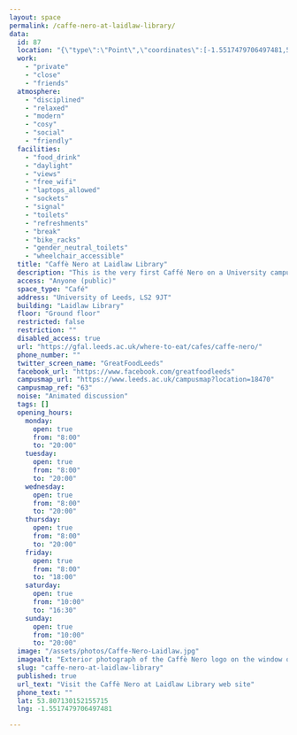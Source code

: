 ```yaml
---
layout: space
permalink: /caffe-nero-at-laidlaw-library/
data:
  id: 87
  location: "{\"type\":\"Point\",\"coordinates\":[-1.5517479706497481,53.807130152155715]}"
  work:
    - "private"
    - "close"
    - "friends"
  atmosphere:
    - "disciplined"
    - "relaxed"
    - "modern"
    - "cosy"
    - "social"
    - "friendly"
  facilities:
    - "food_drink"
    - "daylight"
    - "views"
    - "free_wifi"
    - "laptops_allowed"
    - "sockets"
    - "signal"
    - "toilets"
    - "refreshments"
    - "break"
    - "bike_racks"
    - "gender_neutral_toilets"
    - "wheelchair_accessible"
  title: "Caffè Nero at Laidlaw Library"
  description: "This is the very first Caffé Nero on a University campus, specialising in high-quality Italian coffee, a warm and welcoming atmosphere, good food and great personal service."
  access: "Anyone (public)"
  space_type: "Café"
  address: "University of Leeds, LS2 9JT"
  building: "Laidlaw Library"
  floor: "Ground floor"
  restricted: false
  restriction: ""
  disabled_access: true
  url: "https://gfal.leeds.ac.uk/where-to-eat/cafes/caffe-nero/"
  phone_number: ""
  twitter_screen_name: "GreatFoodLeeds"
  facebook_url: "https://www.facebook.com/greatfoodleeds"
  campusmap_url: "https://www.leeds.ac.uk/campusmap?location=18470"
  campusmap_ref: "63"
  noise: "Animated discussion"
  tags: []
  opening_hours:
    monday:
      open: true
      from: "8:00"
      to: "20:00"
    tuesday:
      open: true
      from: "8:00"
      to: "20:00"
    wednesday:
      open: true
      from: "8:00"
      to: "20:00"
    thursday:
      open: true
      from: "8:00"
      to: "20:00"
    friday:
      open: true
      from: "8:00"
      to: "18:00"
    saturday:
      open: true
      from: "10:00"
      to: "16:30"
    sunday:
      open: true
      from: "10:00"
      to: "20:00"
  image: "/assets/photos/Caffe-Nero-Laidlaw.jpg"
  imagealt: "Exterior photograph of the Caffè Nero logo on the window of the Laidlaw Library, with the stained glass windows of the Emmanuel Centre in the background"
  slug: "caffe-nero-at-laidlaw-library"
  published: true
  url_text: "Visit the Caffè Nero at Laidlaw Library web site"
  phone_text: ""
  lat: 53.807130152155715
  lng: -1.5517479706497481

---
```

